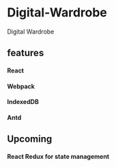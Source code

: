 # Digital-Wardrobe
Digital Wardrobe

## features

#### React
#### Webpack
#### IndexedDB
#### Antd

## Upcoming 

#### React Redux for state management
